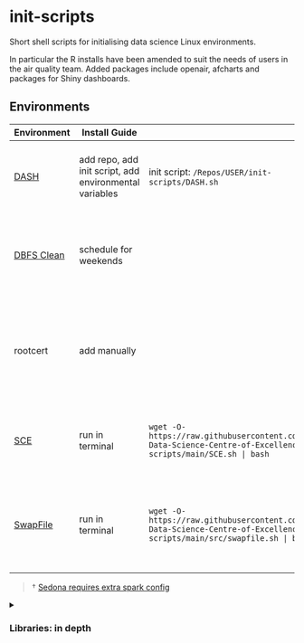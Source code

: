 # init-scripts
Short shell scripts for initialising data science Linux environments.

In particular the R installs have been amended to suit the needs of users in the air quality team. Added packages include openair, afcharts and packages for Shiny dashboards.

## Environments
<table>
  <thead><tr>
    <th>Environment</th>
    <th>Install Guide</th>
    <th></th>
    <th>Description</th>
  </tr></thead>
  <tbody><tr>
    <td><a href="DASH.sh">DASH</a></td>
    <td>add repo, add init script, add environmental variables</td>
    <td>init script: <code>/Repos/USER/init-scripts/DASH.sh</code></td>
    <th>DASH initialisation global script for databricks clusters. †</th>
  </tr><tr>
    <td><a href="src/dbfs_clean.py">DBFS Clean</a></td>
    <td>schedule for weekends</td>
    <td></td>
    <th>A schedulable job to remove user created files not in lab area.</th>
  </tr><tr>
    <td>rootcert</td>
    <td>add manually</td>
    <td></td>
    <th>Root Certification to solve SSH issue requires secret and such not stored on GitHub.</th>
  </tr><tr>
    <td><a href="SCE.sh">SCE</a></td>
    <td>run in terminal</td>
    <td><code>wget -O- https://raw.githubusercontent.com/Defra-Data-Science-Centre-of-Excellence/init-scripts/main/SCE.sh | bash</code></td>
    <th>SCE initialisation script for SCE virtual Linux machine.</th>
  </tr><tr>
    <td><a href="src/swapfile.sh">SwapFile</a></td>
    <td>run in terminal</td>
    <td><code>wget -O- https://raw.githubusercontent.com/Defra-Data-Science-Centre-of-Excellence/init-scripts/main/src/swapfile.sh | bash</code></td>
    <th>For small SCE machines, reduce Out-of-Memory errors with extra swap storage.</th>
  </tr></tbody>
</table>

> † [Sedona requires extra spark config](https://sedona.apache.org/latest-snapshot/setup/databricks/)  


<details>
  <summary><h3>Libraries: in depth</h3></summary>

| Script | Lang | Library | Group |
| ------ | ---- | ------- | ----- |
| Runtime 12 | [Databricks Runtime](https://docs.databricks.com/release-notes/runtime/releases.html)
| Runtime 12 | [R]([https://docs.databricks.com/release-notes/runtime/12.2#--installed-r-libraries) |
| Runtime 12 | [py](https://docs.databricks.com//release-notes/runtime/12.2#installed-python-libraries) |
| Base | ppa | ppa:c2d4u.team/c2d4u4.0+ | R-Cran binary install |
| Base | ppa | ppa:ubuntugis/ppa | Geospatial |
| Base | bin | parallel | GNU |
| Base | R | renv | RStudio Connect |
| Base | R | devtools | RStudio Connect |
| Base | R | rstudioapi | RStudio Connect |
| Base | R | packrat | RStudio Connect |
| Base | R | rsconnect | RStudio Connect |
| Base | R | dt | Shiny |
| Base | R | shinyjs | Shiny |
| Base | R | shinydashboard | Shiny |
| Base | R | shinycssloaders | Shiny |
| Base | R | sf | Geospatial |
| Base | R | raster | Geospatial |
| Base | R | leaflet | Geospatial |
| Base | R | arrow |
| Base | R | plotly |
| Base | R | biocmanager | Farm Stats | 
| Base | R | bs4dash | Farm Stats |
| Base | R | janitor | Farm Stats |
| Base | R | odbc | Farm Stats |
| Base | R | rgdal | Farm Stats |
| Base | R | rpostgres | Farm Stats |
| Base | R | srvyr | Farm Stats |
| Base | R | zoo | Farm Stats |
| Base | py | pandas |
| Base | py | matplotlib |
| Base | py | openpyxl |
| Base | bin | libgdal-dev | Geospatial |
| Base | bin | libgeos-dev | Geospatial |
| Base | bin | libproj-dev | Geospatial |
| Base | bin | libspatialindex-dev | Geospatial |
| Base | bin | libsqlite3-mod-spatialite | Geospatial |
| Base | py | spatialite | Geospatial |
| Base | py | rtree | Geospatial |
| Base | py | pyproj | Geospatial |
| Base | py | pyogrio | Geospatial |
| Base | py | geopandas | Geospatial |
| Base | py | geocube | Geospatial |
| Geo | jar | geotools-wrapper | Sedona |
| Geo | jar | sedona-python-adapter | Sedona |
| Geo | jar | sedona-viz | Sedona |
| Geo | py | apache-sedona | Sedona |
| Geo | py | databricks-mosaic | Mosaic |

</details>
